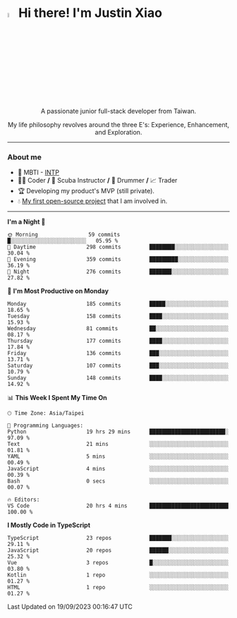 # <img src="https://media.giphy.com/media/hvRJCLFzcasrR4ia7z/giphy.gif" width="5%">Hi there! I'm Justin Xiao
<p align="center">A passionate junior full-stack developer from Taiwan.  </p>
<p align="center">My life philosophy revolves around the three E's: Experience, Enhancement, and Exploration.</p>

---
### About me
- 👀 MBTI - [INTP](https://www.16personalities.com/intp-personality)
- 👨‍💻 Coder **/** 🤿 Scuba Instructor **/** 🥁 Drummer **/** 📈 Trader
- 🏆 Developing my product's MVP (still private).
- 💧 [My first open-source project](https://github.com/Game-as-a-Service/Game-Lobby-Web) that I am involved in.

---
<!--START_SECTION:waka-->
**I'm a Night 🦉** 

```text
🌞 Morning                59 commits          █░░░░░░░░░░░░░░░░░░░░░░░░   05.95 % 
🌆 Daytime                298 commits         ████████░░░░░░░░░░░░░░░░░   30.04 % 
🌃 Evening                359 commits         █████████░░░░░░░░░░░░░░░░   36.19 % 
🌙 Night                  276 commits         ███████░░░░░░░░░░░░░░░░░░   27.82 % 
```
📅 **I'm Most Productive on Monday** 

```text
Monday                   185 commits         █████░░░░░░░░░░░░░░░░░░░░   18.65 % 
Tuesday                  158 commits         ████░░░░░░░░░░░░░░░░░░░░░   15.93 % 
Wednesday                81 commits          ██░░░░░░░░░░░░░░░░░░░░░░░   08.17 % 
Thursday                 177 commits         ████░░░░░░░░░░░░░░░░░░░░░   17.84 % 
Friday                   136 commits         ███░░░░░░░░░░░░░░░░░░░░░░   13.71 % 
Saturday                 107 commits         ███░░░░░░░░░░░░░░░░░░░░░░   10.79 % 
Sunday                   148 commits         ████░░░░░░░░░░░░░░░░░░░░░   14.92 % 
```


📊 **This Week I Spent My Time On** 

```text
🕑︎ Time Zone: Asia/Taipei

💬 Programming Languages: 
Python                   19 hrs 29 mins      ████████████████████████░   97.09 % 
Text                     21 mins             ░░░░░░░░░░░░░░░░░░░░░░░░░   01.81 % 
YAML                     5 mins              ░░░░░░░░░░░░░░░░░░░░░░░░░   00.49 % 
JavaScript               4 mins              ░░░░░░░░░░░░░░░░░░░░░░░░░   00.39 % 
Bash                     0 secs              ░░░░░░░░░░░░░░░░░░░░░░░░░   00.07 % 

🔥 Editors: 
VS Code                  20 hrs 4 mins       █████████████████████████   100.00 % 
```

**I Mostly Code in TypeScript** 

```text
TypeScript               23 repos            ███████░░░░░░░░░░░░░░░░░░   29.11 % 
JavaScript               20 repos            ██████░░░░░░░░░░░░░░░░░░░   25.32 % 
Vue                      3 repos             █░░░░░░░░░░░░░░░░░░░░░░░░   03.80 % 
Kotlin                   1 repo              ░░░░░░░░░░░░░░░░░░░░░░░░░   01.27 % 
HTML                     1 repo              ░░░░░░░░░░░░░░░░░░░░░░░░░   01.27 % 
```




 Last Updated on 19/09/2023 00:16:47 UTC
<!--END_SECTION:waka-->

